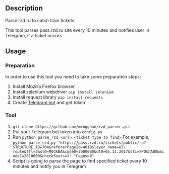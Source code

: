 ## Description
Parse rzd.ru to catch train tickets

This tool parses pass.rzd.ru site every 10 minutes and notifies user in Telegram, if a ticket occurs

## Usage
### Preparation
In order to use this tool you need to take some preparation steps:
1. Install Mozilla Firefox browser
2. Install selenium webdriver
`pip install selenium`
3. Install request library
`pip install requests`
4. Create [Telegram bot](https://core.telegram.org/bots#6-botfather) and get token

### Tool
1. `git clone https://github.com/mingghan/rzd_parser.git`
2. Put your Telegram bot token into `config.py`
3. Run `python parse_rzd <url> <ticket type to find>`
For example, `python parse_rzd.py "https://pass.rzd.ru/tickets/public/ru?STRUCTURE_ID=704&refererPageId=4819&layer_name=e3-route&tfl=3&st0=МОСКВА&code0=2000000&dt0=05.11.2017&st1=ЯРОСЛАВЛЬ&code1=2010000&checkSeats=1" "Сидячий"`
4. Script is going to parse the page to find specified ticket every 10 minutes and notify you in Telegram
